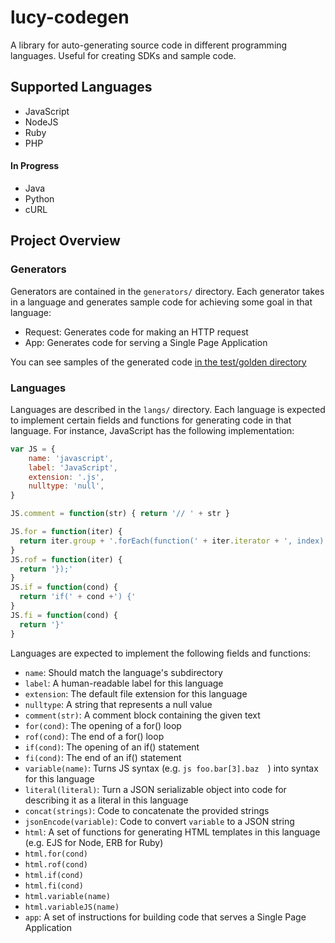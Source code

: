 # lucy-codegen
A library for auto-generating source code in different programming languages. Useful for creating SDKs and sample code.

## Supported Languages
* JavaScript
* NodeJS
* Ruby
* PHP

#### In Progress
* Java
* Python
* cURL

## Project Overview

### Generators
Generators are contained in the ```generators/``` directory. Each generator takes in a language and generates sample code for achieving some goal in that language:

* Request: Generates code for making an HTTP request
* App: Generates code for serving a Single Page Application

You can see samples of the generated code [in the test/golden directory](/test/golden)

### Languages
Languages are described in the ```langs/``` directory. Each language is expected to implement certain fields and functions for generating code in that language. For instance, JavaScript has the following implementation:

```js
var JS = {
    name: 'javascript',
    label: 'JavaScript',
    extension: '.js',
    nulltype: 'null',
}

JS.comment = function(str) { return '// ' + str }

JS.for = function(iter) {
  return iter.group + '.forEach(function(' + iter.iterator + ', index) {';
}
JS.rof = function(iter) {
  return '});'
}
JS.if = function(cond) {
  return 'if(' + cond +') {'
}
JS.fi = function(cond) {
  return '}'
}
```

Languages are expected to implement the following fields and functions:
* ```name```: Should match the language's subdirectory
* ```label```: A human-readable label for this language
* ```extension```: The default file extension for this language
* ```nulltype```: A string that represents a null value
* ```comment(str)```: A comment block containing the given text
* ```for(cond)```: The opening of a for() loop
* ```rof(cond)```: The end of a for() loop
* ```if(cond)```: The opening of an if() statement
* ```fi(cond)```: The end of an if() statement
* ```variable(name)```: Turns JS syntax (e.g. ```js foo.bar[3].baz  ```) into syntax for this language
* ```literal(literal)```: Turn a JSON serializable object into code for describing it as a literal in this language
* ```concat(strings)```: Code to concatenate the provided strings
* ```jsonEncode(variable)```: Code to convert ```variable``` to a JSON string
* ```html```: A set of functions for generating HTML templates in this language (e.g. EJS for Node, ERB for Ruby)
* ```html.for(cond)```
* ```html.rof(cond)```
* ```html.if(cond)```
* ```html.fi(cond)```
* ```html.variable(name)```
* ```html.variableJS(name)```
* ```app```: A set of instructions for building code that serves a Single Page Application 
